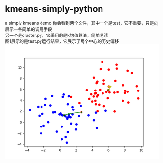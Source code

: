 # kmeans-simply-python
a simply kmeans demo
你会看到两个文件，其中一个是test，它不重要，只是向展示一些简单的调用手段  
另一个是cluster.py，它采用的是k均值算法。简单易读  
图1展示的是test.py运行结果，它展示了两个中心的历史偏移  
![Image discription](Figure_1.png)  
